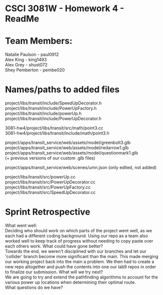 # CSCI 3081W - Homework 4 - ReadMe
# Team Members:
Natalie Paulson - paul0912 </br>
Alex King - king1493 </br>
Alex Grey - shust072 </br>
Shey Pemberton - pembe020 </br>

# Names/paths to added files


project/libs/transit/include/SpeedUpDecorator.h</br>
project/libs/transit/include/PowerUpFactory.h</br>
project/libs/transit/include/powerUp.h</br>
project/libs/transit/include/PowerUpDecorator.h</br>

3081-hw4/project/libs/transit/src/math/point3.cc</br>
3081-hw4/project/libs/transit/include/math/point3.h</br>

project/apps/transit_service/web/assets/model/greenbolt3.glb</br>
project/apps/transit_service/web/assets/model/redarrow1.glb</br>
project/apps/transit_service/web/assets/model/questionmark1.glb</br>
(+ previous versions of our custom .glb files)</br>

project/apps/transit_service/web/scenes/umn.json (only edited, not added)</br>

project/libs/transit/src/powerUp.cc</br>
project/libs/transit/src/PowerUpDecorator.cc</br>
project/libs/transit/src/PowerUpFactory.cc</br>
project/libs/transit/src/SpeedUpDecorator.cc</br>


# Sprint Retrospective
What went well:</br>
Deciding who should work on which parts of the project went well, as we each had a different coding background. Using our repo as a team also worked well to keep track of progress without needing to copy paste over each others work. 
What could have gone better? </br>
Towards the end, we weren't disciplined with our branches and let our 'collider' branch become more significant than the main. This made merging our working project back into the main a problem. We then had to create a new repo altogether and push the contents into one our lab9 repos in order to finalize our submission. 
What will we try next?</br>
We are going to try and extend the pathfinding algorithms to account for the various power up locations when determining their optimal route.  
What questions do we have?</br>
